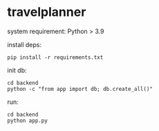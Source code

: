 # travelplanner

system requirement:
Python > 3.9

install deps:
```
pip install -r requirements.txt
```

init db:
```
cd backend
python -c "from app import db; db.create_all()"
```

run:
```
cd backend
python app.py
```
